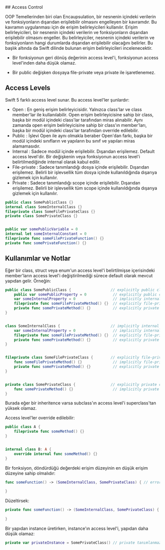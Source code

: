 ## Access Control

OOP Temellerinden biri olan Encaupsulation, bir nesnenin içindeki verilerin ve fonksiyonların dışarıdan erişilebilir olmasını engelleyen bir kavramdır. Bu kavramın uygulanması için de erişim belirleyicileri kullanılır. Erişim belirleyicileri, bir nesnenin içindeki verilerin ve fonksiyonların dışarıdan erişilebilir olmasını engeller. Bu belirleyiciler, nesnenin içindeki verilerin ve fonksiyonların hangi durumlarda dışarıdan erişilebilir olacağını belirler. Bu başlık altında da Swift dilinde bulunan erişim belirleyicileri incelenecektir.

- Bir fonksiyonun geri dönüş değerinin access level'i, fonksiyonun access level'inden daha düşük olamaz.

- Bir public değişken dosyaya file-private veya private ile işaretlenemez. 


## Access Levels

Swift 5 farklı access level sunar. Bu access level'ler şunlardır:

- Open : En geniş erişim belirleyicisidir. Yalnızca class'lar ve class member'lar ile kullanılabilir. Open erişim belirleyicisine sahip bir class, başka bir modül içindeki class'lar tarafından miras alınabilir. Aynı zamanda open erişim belirleyicisine sahip bir class'ın member'ları, başka bir modül içindeki class'lar tarafından override edilebilir.
- Public : İşlevi Open ile aynı olmakla beraber Open'dan farkı, başka bir modül içindeki sınıfların ve yapıların bu sınıf ve yapıları miras alamamasıdır.
- Internal : Sadece modül içinde erişilebilir. Dışarıdan erişilemez. Default access level'dir. Bir değişkenin veya fonksiyonun access level'i belirtilmediğinde internal olarak kabul edilir.
- File-private : Sadece tanımlandığı dosya içinde erişilebilir. Dışarıdan erişilemez. Belirli bir işlevsellik tüm dosya içinde kullanıldığında dışarıya gizlemek için kullanılır.
- Private : Sadece tanımlandığı scope içinde erişilebilir. Dışarıdan erişilemez. Belirli bir işlevsellik tüm scope içinde kullanıldığında dışarıya gizlemek için kullanılır.

```swift
public class SomePublicClass {}
internal class SomeInternalClass {}
fileprivate class SomeFilePrivateClass {}
private class SomePrivateClass {}


public var somePublicVariable = 0
internal let someInternalConstant = 0
fileprivate func someFilePrivateFunction() {}
private func somePrivateFunction() {}
```

## Kullanımlar ve Notlar

Eğer bir class, struct veya enum'un access level'i belirtilmişse içerisindeki member'ların access level'i değiştirilmediği sürece default olarak mevcut yapıdan gelir. Örneğin:

```swift
public class SomePublicClass {                  // explicitly public class
    public var somePublicProperty = 0            // explicitly public class member
    var someInternalProperty = 0                 // implicitly internal class member
    fileprivate func someFilePrivateMethod() {}  // explicitly file-private class member
    private func somePrivateMethod() {}          // explicitly private class member
}


class SomeInternalClass {                       // implicitly internal class
    var someInternalProperty = 0                 // implicitly internal class member
    fileprivate func someFilePrivateMethod() {}  // explicitly file-private class member
    private func somePrivateMethod() {}          // explicitly private class member
}


fileprivate class SomeFilePrivateClass {        // explicitly file-private class
    func someFilePrivateMethod() {}              // implicitly file-private class member
    private func somePrivateMethod() {}          // explicitly private class member
}


private class SomePrivateClass {                // explicitly private class
    func somePrivateMethod() {}                  // implicitly private class member
}
```

Burada eğer bir inheritence varsa subclass'ın access level'i superclass'tan yüksek olamaz.

Access level'ler override edilebilir:

```swift
public class A {
    fileprivate func someMethod() {}
}


internal class B: A {
    override internal func someMethod() {}
}
```

Bir fonksiyon, döndürdüğü değerdeki erişim düzeyinin en düşük erişim düzeyine sahip olmalıdır:

```swift
func someFunction() -> (SomeInternalClass, SomePrivateClass) { // error: Function must be declared private or fileprivate because its result uses a private type
    
} 
```

Düzeltirsek:
    
```swift
private func someFunction() -> (SomeInternalClass, SomePrivateClass) {
        
}
```

Bir yapıdan instance üretirken, instance'ın access level'i, yapıdan daha düşük olamaz:

```swift
private var privateInstance = SomePrivateClass() // private tanımlanmazsa hata verir.
```

